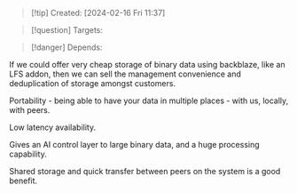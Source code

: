 
>[!tip] Created: [2024-02-16 Fri 11:37]

>[!question] Targets: 

>[!danger] Depends: 

If we could offer very cheap storage of binary data using backblaze, like an LFS addon, then we can sell the management convenience and deduplication of storage amongst customers.

Portability - being able to have your data in multiple places - with us, locally, with peers.

Low latency availability.

Gives an AI control layer to large binary data, and a huge processing capability.

Shared storage and quick transfer between peers on the system is a good benefit.